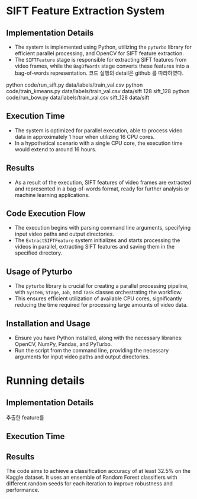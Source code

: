# SIFT Feature Extraction System

## Implementation Details
- The system is implemented using Python, utilizing the `pyturbo` library for efficient parallel processing, and OpenCV for SIFT feature extraction.
- The `SIFTFeature` stage is responsible for extracting SIFT features from video frames, while the `BagOfWords` stage converts these features into a bag-of-words representation.
코드 실행의 detail은 github 를 따라하였다.

python code/run_sift.py data/labels/train_val.csv
python code/train_kmeans.py data/labels/train_val.csv data/sift 128 sift_128
python code/run_bow.py data/labels/train_val.csv sift_128 data/sift

## Execution Time
- The system is optimized for parallel execution, able to process video data in approximately 1 hour when utilizing 16 CPU cores.
- In a hypothetical scenario with a single CPU core, the execution time would extend to around 16 hours.

## Results
- As a result of the execution, SIFT features of video frames are extracted and represented in a bag-of-words format, ready for further analysis or machine learning applications.

## Code Execution Flow
- The execution begins with parsing command line arguments, specifying input video paths and output directories.
- The `ExtractSIFTFeature` system initializes and starts processing the videos in parallel, extracting SIFT features and saving them in the specified directory.

## Usage of Pyturbo
- The `pyturbo` library is crucial for creating a parallel processing pipeline, with `System`, `Stage`, `Job`, and `Task` classes orchestrating the workflow.
- This ensures efficient utilization of available CPU cores, significantly reducing the time required for processing large amounts of video data.

## Installation and Usage
- Ensure you have Python installed, along with the necessary libraries: OpenCV, NumPy, Pandas, and PyTurbo.
- Run the script from the command line, providing the necessary arguments for input video paths and output directories.

# Running details

## Implementation Details
추출한 feature를 

## Execution Time


## Results
The code aims to achieve a classification accuracy of at least 32.5% on the Kaggle dataset. It uses an ensemble of Random Forest classifiers with different random seeds for each iteration to improve robustness and performance.
